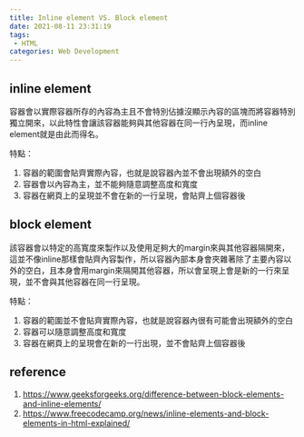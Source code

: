 ```yaml
---
title: Inline element VS. Block element
date: 2021-08-11 23:31:19
tags:
 - HTML
categories: Web Development
---
```

## inline element
容器會以實際容器所存的內容為主且不會特別佔據沒顯示內容的區塊而將容器特別獨立開來，以此特性會讓該容器能夠與其他容器在同一行內呈現，而inline element就是由此而得名。


特點：
1. 容器的範圍會貼齊實際內容，也就是說容器內並不會出現額外的空白
2. 容器會以內容為主，並不能夠隨意調整高度和寬度
3. 容器在網頁上的呈現並不會在新的一行呈現，會貼齊上個容器後


## block element
該容器會以特定的高寬度來製作以及使用足夠大的margin來與其他容器隔開來，這並不像inline那樣會貼齊內容製作，所以容器內部本身會夾雜著除了主要內容以外的空白，且本身會用margin來隔開其他容器，所以會呈現上會是新的一行來呈現，並不會與其他容器在同一行呈現。

特點：
1. 容器的範圍並不會貼齊實際內容，也就是說容器內很有可能會出現額外的空白
2. 容器可以隨意調整高度和寬度
3. 容器在網頁上的呈現會在新的一行出現，並不會貼齊上個容器後



## reference
1. https://www.geeksforgeeks.org/difference-between-block-elements-and-inline-elements/
2. https://www.freecodecamp.org/news/inline-elements-and-block-elements-in-html-explained/


